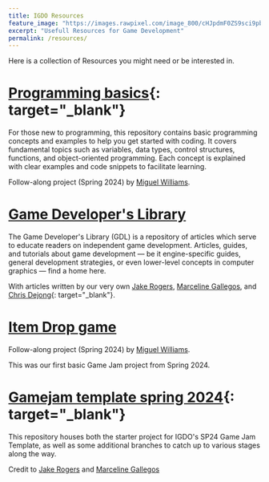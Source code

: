 ```yaml
---
title: IGDO Resources
feature_image: "https://images.rawpixel.com/image_800/cHJpdmF0ZS9sci9pbWFnZXMvd2Vic2l0ZS8yMDIyLTA2L2pvYjEwMjEtYmctMDYuanBn.jpg"
excerpt: "Usefull Resources for Game Development"
permalink: /resources/
---
```


Here is a collection of Resources you might need or be interested in.

# [Programming basics](https://github.com/niu-gdo/programming-basics 'IGDO Programming Basics repo'){: target="_blank"}

For those new to programming, this repository contains basic programming concepts and examples to help you get started with coding. It covers fundamental topics such as variables, data types, control structures, functions, and object-oriented programming. Each concept is explained with clear examples and code snippets to facilitate learning.

Follow-along project (Spring 2024) by [Miguel Williams](https://miguelwilliams.dev/).

# [Game Developer's Library](https://niu-gdo.github.io/game-developers-library/)

The Game Developer's Library (GDL) is a repository of articles which serve to educate readers on independent game development. Articles, guides, and tutorials about game development — be it engine-specific guides, general development strategies, or even lower-level concepts in computer graphics — find a home here.

With articles written by our very own [Jake Rogers](https://explosiveeggshells.github.io/), [Marceline Gallegos](https://www.linkedin.com/in/marceline-gallegos-461249309/overlay/contact-info/ 'mar-sa-l-een guy-ya-go-s'), and [Chris Dejong](https://www.linkedin.com/in/chris-dejong-123456789/){: target="_blank"}.

# [Item Drop game](https://github.com/Migs/Item_Drop_CharacterController/tree/main)

Follow-along project (Spring 2024) by [Miguel Williams](https://miguelwilliams.dev/).

This was our first basic Game Jam project from Spring 2024.

# [Gamejam  template spring 2024](https://github.com/niu-gdo/game-jam-template-sp24 'IGDO SP24 Game Jam Template'){: target="_blank"}

This repository houses both the starter project for IGDO's SP24 Game Jam Template, as well as some additional branches to catch up to various stages along the way.

Credit to  [Jake Rogers](https://explosiveeggshells.github.io/) and [Marceline Gallegos](https://www.linkedin.com/in/marceline-gallegos-461249309/overlay/contact-info/ 'mar-sa-l-een guy-ya-go-s')